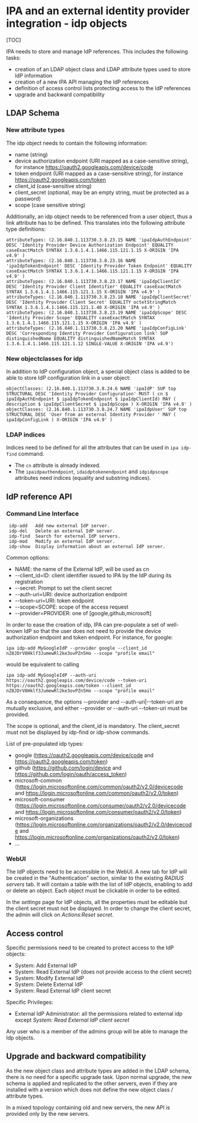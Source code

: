 # IPA and an external identity provider integration - idp objects

[TOC]

IPA needs to store and manage IdP references. This includes the following
tasks:
* creation of an LDAP object class and LDAP attribute types used to store IdP
information
* creation of a new IPA API managing the IdP references
* definition of access control lists protecting access to the IdP references
* upgrade and backward compatibility

## LDAP Schema

### New attribute types

The idp object needs to contain the following information:
* name (string)
* device authorization endpoint (URI mapped as a case-sensitive string),
for instance https://oauth2.googleapis.com/device/code
* token endpoint (URI mapped as a case-sensitive string),
for instance https://oauth2.googleapis.com/token
* client_id (case-sensitive string)
* client_secret (optional, may be an empty string, must be protected as
a password)
* scope (case sensitive string)

Additionally, an idp object needs to be referenced from a user object, thus a link attribute has to be defined. This translates into the following attribute type definitions:
```text
attributeTypes: (2.16.840.1.113730.3.8.23.15 NAME 'ipaIdpAuthEndpoint' DESC 'Identity Provider Device Authorization Endpoint' EQUALITY caseExactMatch SYNTAX 1.3.6.1.4.1.1466.115.121.1.15 X-ORIGIN 'IPA v4.9' )
attributeTypes: (2.16.840.1.113730.3.8.23.16 NAME 'ipaIdpTokenEndpoint' DESC 'Identity Provider Token Endpoint' EQUALITY caseExactMatch SYNTAX 1.3.6.1.4.1.1466.115.121.1.15 X-ORIGIN 'IPA v4.9' )
attributeTypes: (2.16.840.1.113730.3.8.23.17 NAME 'ipaIdpClientId' DESC 'Identity Provider Client Identifier' EQUALITY caseExactMatch SYNTAX 1.3.6.1.4.1.1466.115.121.1.15 X-ORIGIN 'IPA v4.9' )
attributeTypes: (2.16.840.1.113730.3.8.23.18 NAME 'ipaIdpClientSecret' DESC 'Identity Provider Client Secret' EQUALITY octetStringMatch SYNTAX 1.3.6.1.4.1.1466.115.121.1.40 X-ORIGIN 'IPA v4.9' )
attributeTypes: (2.16.840.1.113730.3.8.23.19 NAME 'ipaIdpScope' DESC 'Identity Provider Scope' EQUALITY caseExactMatch SYNTAX 1.3.6.1.4.1.1466.115.121.1.15 X-ORIGIN 'IPA v4.9' )
attributeTypes: (2.16.840.1.113730.3.8.23.20 NAME 'ipaIdpConfigLink' DESC 'Corresponding Identity Provider Configuration link' SUP distinguishedName EQUALITY distinguishedNameMatch SYNTAX 1.3.6.1.4.1.1466.115.121.1.12 SINGLE-VALUE X-ORIGIN 'IPA v4.9')
```

### New objectclasses for idp

In addition to IdP configuration object, a special object class is added to be able to store IdP configuration link in a user object:

```text
objectClasses: (2.16.840.1.113730.3.8.24.6 NAME 'ipaIdP' SUP top STRUCTURAL DESC 'Identity Provider Configuration' MUST ( cn $ ipaIdpAuthEndpoint $ ipaIdpTokenEndpoint $ ipaIdpClientId) MAY ( description $ ipaIdpClientSecret $ ipaIdpScope ) X-ORIGIN 'IPA v4.9' )
objectClasses: (2.16.840.1.113730.3.8.24.7 NAME 'ipaIdpUser' SUP top STRUCTURAL DESC 'User from an external Identity Provider ' MAY ( ipaIdpConfigLink ) X-ORIGIN 'IPA v4.9' )
```

### LDAP indices

Indices need to be defined for all the attributes that can be used in
`ipa idp-find` command.
- The `cn` attribute is already indexed.
- The `ipaidpauthendpoint`, `idaidptokenendpoint` and `idpidpscope` attributes
need indices (equality and substring indices).


## IdP reference API

### Command Line Interface
```
 idp-add   Add new external IdP server.
 idp-del   Delete an external IdP server.
 idp-find  Search for external IdP servers.
 idp-mod   Modify an external IdP server.
 idp-show  Display information about an external IdP server.
```

Common options:
* NAME: the name of the External IdP, will be used as cn
* --client_id=ID: client identifier issued to IPA by the IdP during its
registration
* --secret: Prompt to set the client secret
* --auth-uri=URI: device authorization endpoint
* --token-uri=URI: token endpoint
* --scope=SCOPE: scope of the access request
* --provider=PROVIDER: one of [google,github,microsoft]

In order to ease the creation of idp, IPA can pre-populate a set of
well-known IdP so that the user does not need to provide the device
authorization endpoint and token endpoint.
For instance, for google:
```
ipa idp-add MyGoogleIdP --provider google --client_id nZ8JDrV8Hklf3JumewRl2ke3ovPZn5Ho --scope "profile email"
```
would be equivalent to calling
```
ipa idp-add MyGoogleIdP --auth-uri https://oauth2.googleapis.com/device/code --token-uri https://oauth2.googleapis.com/token --client_id nZ8JDrV8Hklf3JumewRl2ke3ovPZn5Ho --scope "profile email"
```

As a consequence, the options --provider and --auth-uri|--token-uri are
mutually exclusive, and either --provider or --auth-uri --token-uri must be
provided.

The scope is optional, and the client_id is mandatory.
The client_secret must not be displayed by idp-find or idp-show
commands.

List of pre-populated idp types:
* google (https://oauth2.googleapis.com/device/code and https://oauth2.googleapis.com/token)
* github (https://github.com/login/device and https://github.com/login/oauth/access_token)
* microsoft-common (https://login.microsoftonline.com/common/oauth2/v2.0/devicecode and https://login.microsoftonline.com/common/oauth2/v2.0/token)
* microsoft-consumer (https://login.microsoftonline.com/consumer/oauth2/v2.0/devicecode and https://login.microsoftonline.com/consumer/oauth2/v2.0/token)
* microsoft-organizations (https://login.microsoftonline.com/organizations/oauth2/v2.0/devicecode and https://login.microsoftonline.com/organizations/oauth2/v2.0/token)
* ...


### WebUI

The IdP objects need to be accessible in the WebUI. A new tab for
IdP will be created in the "Authentication" section, similar to
the existing _RADIUS servers_ tab. It will contain a table with the
list of IdP objects, enabling to add or delete an object.
Each object must be clickable in order to be edited.

In the _settings_ page for IdP objects, all the properties must be editable
but the client secret must not be displayed.
In order to change the client secret, the admin will click on
_Actions:Reset secret_.

## Access control

Specific permissions need to be created to protect access to the IdP objects:
* System: Add External IdP
* System: Read External IdP (does not provide access to the client secret)
* System: Modify External IdP
* System: Delete External IdP
* System: Read External IdP client secret

Specific Privileges:
* External IdP Administrator: all the permissions related to external idp
except _System: Read External IdP client secret_

Any user who is a member of the admins group will be able to manage the
Idp objects.

## Upgrade and backward compatibility

As the new object class and attribute types are added in the LDAP schema, there
is no need for a specific upgrade task.
Upon normal upgrade, the new schema is applied and replicated to the other
servers, even if they are installed with a version which does not define the
new object class / attribute types.

In a mixed topology containing old and new servers, the new API is provided
only by the new servers.
